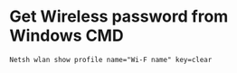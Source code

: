 # Get Wireless password from Windows CMD

```
Netsh wlan show profile name="Wi-F name" key=clear
```
